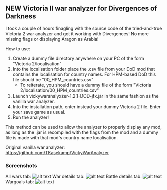 ## NEW Victoria II war analyzer for Divergences of Darkness
I took a couple of hours finagling with the source code of the tried-and-true Victoria 2 war analyzer and got it working with Divergences! No more missing flags or displaying Aragon as Arabia!

How to use:
1. Create a dummy file directory anywhere on your PC of the form "Victoria 2/localisation"
2. Into the localisation folder place the .csv file from your DoD mod that contains the localisation for country names. For HPM-based DoD this file should be "00_HPM_countries.csv"
    - To reiterate, you should have a dummy file of the form "Victoria 2/localisation/00_HPM_countries.csv"
3. Launch vickywaranalyxzer-1.2.1-DOD-jfx.jar in the same fashion as the vanilla war analyzer.
4. Into the installation path, enter instead your dummy Victoria 2 file. Enter your save game as usual.
5. Run the analyzer!

This method can be used to allow the analyzer to properly display any mod, as long as the .jar is recompiled with the flags from the mod and a dummy file is made with that mod's country name localisation.

Original vanilla war analyzer: https://github.com/TKasekamp/VickyWarAnalyzer

### Screenshots
All wars tab:
![alt text](https://i.imgur.com/xdZ2qlQ.png "Wars tab")
War details tab:
![alt text](https://i.imgur.com/LS5G8tg.png "War details tab")
Battle details tab:
![alt text](https://i.imgur.com/IB5xqV6.png "Battle details tab")
Wargoals tab:
![alt text](https://i.imgur.com/bsyYUcc.png "Average AI Dual Monarchy")